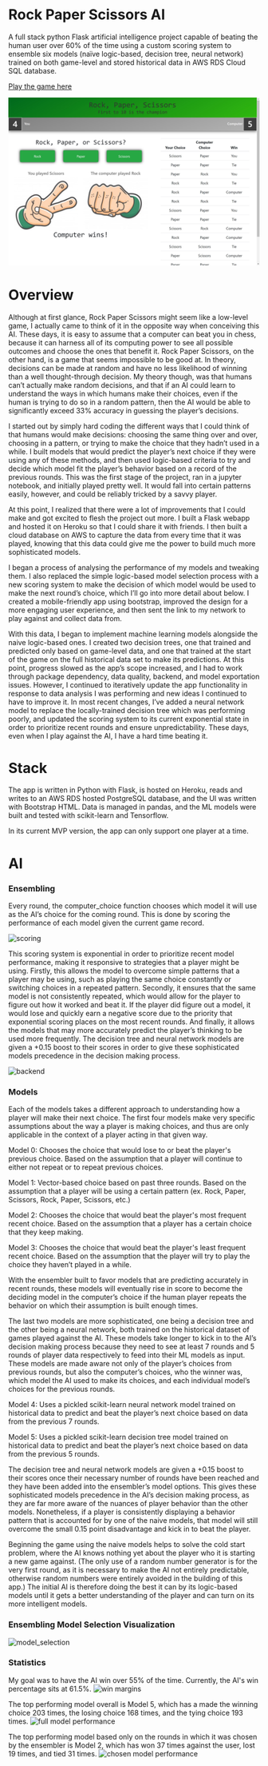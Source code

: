 # Rock Paper Scissors AI
A full stack python Flask artificial intelligence project capable of beating the human user over 60% of the time using a custom scoring system to ensemble six models (naïve logic-based, decision tree, neural network) trained on both game-level and stored historical data in AWS RDS Cloud SQL database.

[Play the game here](https://rps-ai-game.herokuapp.com/)

![app_interface](static/images/rps-webapp-screenshot.jpg)


# Overview
Although at first glance, Rock Paper Scissors might seem like a low-level game, I actually came to think of it in the opposite way when conceiving this AI. These days, it is easy to assume that a computer can beat you in chess, because it can harness all of its computing power to see all possible outcomes and choose the ones that benefit it. Rock Paper Scissors, on the other hand, is a game that seems impossible to be good at. In theory, decisions can be made at random and have no less likelihood of winning than a well thought-through decision. My theory though, was that humans can’t actually make random decisions, and that if an AI could learn to understand the ways in which humans make their choices, even if the human is trying to do so in a random pattern, then the AI would be able to significantly exceed 33% accuracy in guessing the player’s decisions. 

I started out by simply hard coding the different ways that I could think of that humans would make decisions: choosing the same thing over and over, choosing in a pattern, or trying to make the choice that they hadn’t used in a while. I built models that would predict the player’s next choice if they were using any of these methods, and then used logic-based criteria to try and decide which model fit the player’s behavior based on a record of the previous rounds. This was the first stage of the project, ran in a jupyter notebook, and initially played pretty well. It would fall into certain patterns easily, however, and could be reliably tricked by a savvy player. 


At this point, I realized that there were a lot of improvements that I could make and got excited to flesh the project out more. I built a Flask webapp and hosted it on Heroku so that I could share it with friends. I then built a cloud database on AWS to capture the data from every time that it was played, knowing that this data could give me the power to build much more sophisticated models.

I began a process of analysing the performance of my models and tweaking them. I also replaced the simple logic-based model selection process with a new scoring system to make the decision of which model would be used to make the next round’s choice, which I’ll go into more detail about below. I created a mobile-friendly app using bootstrap, improved the design for a more engaging user experience, and then sent the link to my network to play against and collect data from.

With this data, I began to implement machine learning models alongside the naive logic-based ones. I created two decision trees, one that trained and predicted only based on game-level data, and one that trained at the start of the game on the full historical data set to make its predictions. At this point, progress slowed as the app’s scope increased, and I had to work through package dependency, data quality, backend, and model exportation issues. However, I continued to iteratively update the app functionality in response to data analysis I was performing and new ideas I continued to have to improve it. In most recent changes, I’ve added a neural network model to replace the locally-trained decision tree which was performing poorly, and updated the scoring system to its current exponential state in order to prioritize recent rounds and ensure unpredictability. These days, even when I play against the AI, I have a hard time beating it. 
 

# Stack
The app is written in Python with Flask, is hosted on Heroku, reads and writes to an AWS RDS hosted PostgreSQL database, and the UI was written with Bootstrap HTML. Data is managed in pandas, and the ML models were built and tested with scikit-learn and Tensorflow. 

In its current MVP version, the app can only support one player at a time.



# AI
### Ensembling
Every round, the computer_choice function chooses which model it will use as the AI’s choice for the coming round. This is done by scoring the performance of each model given the current game record. 

![scoring](https://imgur.com/oPYXR5a.jpg)

This scoring system is exponential in order to prioritize recent model performance, making it responsive to strategies that a player might be using. Firstly, this allows the model to overcome simple patterns that a player may be using, such as playing the same choice constantly or switching choices in a repeated pattern. Secondly, it ensures that the same model is not consistently repeated, which would allow for the player to figure out how it worked and beat it. If the player did figure out a model, it would lose and quickly earn a negative score due to the priority that exponential scoring places on the most recent rounds. And finally, it allows the models that may more accurately predict the player’s thinking to be used more frequently. The decision tree and neural network models are given a +0.15 boost to their scores in order to give these sophisticated models precedence in the decision making process. 

![backend](https://imgur.com/JHbpxPj.jpg)


### Models

Each of the models takes a different approach to understanding how a player will make their next choice. The first four models make very specific assumptions about the way a player is making choices, and thus are only applicable in the context of a player acting in that given way.

Model 0: Chooses the choice that would lose to or beat the player's previous choice. Based on the assumption that a player will continue to either not repeat or to repeat previous choices.

Model 1: Vector-based choice based on past three rounds. Based on the assumption that a player will be using a certain pattern (ex. Rock, Paper, Scissors, Rock, Paper, Scissors, etc.)

Model 2: Chooses the choice that would beat the player's most frequent recent choice. Based on the assumption that a player has a certain choice that they keep making.

Model 3: Chooses the choice that would beat the player's least frequent recent choice. Based on the assumption that the player will try to play the choice they haven’t played in a while.

With the ensembler built to favor models that are predicting accurately in recent rounds, these models will eventually rise in score to become the deciding model in the computer’s choice if the human player repeats the behavior on which their assumption is built enough times. 


The last two models are more sophisticated, one being a decision tree and the other being a neural network, both trained on the historical dataset of games played against the AI. These models take longer to kick in to the AI’s decision making process because they need to see at least 7 rounds and 5 rounds of player data respectively to feed into their ML models as input. These models are made aware not only of the player’s choices from previous rounds, but also the computer’s choices, who the winner was, which model the AI used to make its choices, and each individual model’s choices for the previous rounds.

Model 4: Uses a pickled scikit-learn neural network model trained on historical data to predict and beat the player’s next choice based on data from the previous 7 rounds.

Model 5: Uses a pickled scikit-learn decision tree model trained on historical data to predict and beat the player’s next choice based on data from the previous 5 rounds.

The decision tree and neural network models are given a +0.15 boost to their scores once their necessary number of rounds have been reached and they have been added into the ensembler’s model options. This gives these sophisticated models precedence in the AI’s decision making process, as they are far more aware of the nuances of player behavior than the other models. Nonetheless, if a player is consistently displaying a behavior pattern that is accounted for by one of the naive models, that model will still overcome the small 0.15 point disadvantage and kick in to beat the player. 

Beginning the game using the naive models helps to solve the cold start problem, where the AI knows nothing yet about the player who it is starting a new game against. (The only use of a random number generator is for the very first round, as it is necessary to make the AI not entirely predictable, otherwise random numbers were entirely avoided in the building of this app.) The initial AI is therefore doing the best it can by its logic-based models until it gets a better understanding of the player and can turn on its more intelligent models. 

### Ensembling Model Selection Visualization

![model_selection](https://i.imgur.com/2txVzKz.png)


### Statistics

My goal was to have the AI win over 55% of the time. Currently, the AI's win percentage sits at 61.5%. 
![win margins](https://imgur.com/HwdHglR.png)

The top performing model overall is Model 5, which has a made the winning choice 203 times, the losing choice 168 times, and the tying choice 193 times. 
![full model performance](https://imgur.com/f9EaFVI.png)

The top performing model based only on the rounds in which it was chosen by the ensembler is Model 2, which has won 37 times against the user, lost 19 times, and tied 31 times. 
![chosen model performance](https://imgur.com/cy5bAeu.png)



